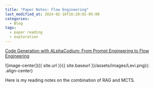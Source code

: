 ```yaml
---
title: "Paper Notes: Flow Engineering"
last_modified_at: 2024-02-16T16:20:02-05:00
categories:
  - Blog
tags:
  - paper reading
  - exploration
---
```


[Code Generation with ALphaCodium: From Prompt Engineering to Flow Engineering](https://arxiv.org/pdf/2401.08500.pdf)


![image-center]({{ site.url }}{{ site.baseurl }}/assets/images/Levi.png){: .align-center}

  Here is my reading notes on the combination of RAG and MCTS.